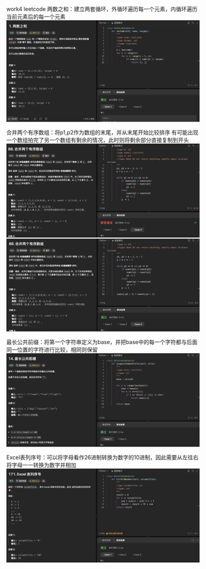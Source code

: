 work4 leetcode
两数之和：建立两套循环，外循环遍历每一个元素，内循环遍历当前元素后的每一个元素
![sum](./image/截屏2025-07-07%20上午1.11.08.png)

合并两个有序数组：将p1,p2作为数组的末尾，并从末尾开始比较排序
有可能出现一个数组拍完了另一个数组有剩余的情况，此时则将剩余部分直接复制到开头
![num1num2](./image/截屏2025-07-07%20上午1.28.03.png)
![correctanswer](./image/截屏2025-07-07%20上午1.33.10.png)


最长公共前缀：将第一个字符串定义为base，并把base中的每一个字符都与后面同一位置的字符进行比较，相同则保留
![base](./image/截屏2025-07-07%20上午1.35.21.png)

Excel表列序号：可以将字母看作26进制转换为数字的10进制，因此需要从左往右将字母一一转换为数字并相加
![excel](./image/截屏2025-07-07%20上午1.50.50.png)